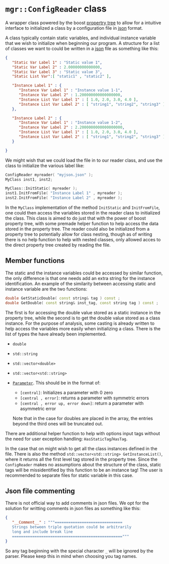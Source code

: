 # `mgr::ConfigReader` class

A wrapper class powered by the boost [propertry tree](http://www.boost.org/doc/libs/1_61_0/doc/html/property_tree.html) to allow for a intuitive interface to initialized a class by a configuration file in [json](http://www.json.org/) format.

A class typically contain static variables, and individual instance variable that we wish to initialize when beginning our program. A structure for a list of classes we want to could be written in a [json](http://www.json.org) file as something like this:

```json
{
   "Static Var Label 1" : "Static value 1",
   "Static Var Label 2" : 2.00000000000000,
   "Static Var Label 3" : "Static value 3",
   "Static List Var":[ "static1" , "static2" ],

   "Instance Label 1" : {
      "Instance Var Label 1" : "Instance value 1-1",
      "Instance Var Label 2" : 1.200000000000000000,
      "Instance List Var Label 1" : [ 1.0, 2.0, 3.0, 4.0 ],
      "Instance List Var Label 2" : [ "string1", "string2", "string3" ]
   },

   "Instance Label 2" : {
      "Instance Var Label 1" : "Instance value 1-2",
      "Instance Var Label 2" : 2.2000000000000000000,
      "Instance List Var Label 1" : [ 1.0, 2.0, 3.0, 4.0 ],
      "Instance List Var Label 2" : [ "string1", "string2", "string3" ]
   }

}
```

We might wish that we could load the file in to our reader class, and use the class to initialize the various label like:

```C++
ConfigReader myreader( "myjson.json" );
MyClass inst1, inst2;

MyClass::InitStatic( myreader );
inst1.InitFromFile( "Instance Label 1" , myreader );
inst2.InitFromFile( "Instance Label 2" , myreader );
```

In the `MyClass` implementation of the method `InitStatic` and `InitFromFile`, one could then access the variables stored in the reader class to initialized the class.
This class is aimed to do just that with the power of boost property tree, with some premade helper function to help access the data stored in the property tree. The reader could also be initialized from a property tree to potentially allow for class nesting, though as of writing there is no help function to help with nested classes, only allowed acces to the direct property tree created by reading the file.

## Member functions

The static and the instance variables could be accessed by similar function, the only difference is that one needs add an extra string for the instance identification. An example of the similarity between accessing static and instance variable are the two functions:

```c++
double GetStaticDouble( const string& tag ) const ;
double GetDouble( const string& inst_tag, const string tag ) const ;
```

The first is for accessing the double value stored as a static instance in the property tree, while the second is to get the double value stored as a class instance. For the purpose of analysis, some casting is already written to help access the variables more easily when initializing a class. There is the list of types the have already been implemented.

* `double`
* `std::string`
* `std::vector<double>`
* `std::vector<std::string>`
* [`Parameter`](../Maths/doc/Parameter.md). This should be in the format of:
  * `[central]`: Initializes a parameter with 0 zero
  * `[central , error]`: returns a parameter with symmetric errors
  * `[central , error up, error down]`: return a parameter with asymmetric error

  Note that in the case for doubles are placed in the array, the entries beyond the third ones will be truncated out.

There are additional helper function to help with options input tags without the need for user exception handling: `HasStaticTag`/`HasTag`.

In the case that on might wish to get all the class instances defined in the file. There is also the method `std::vector<std::string> GetInstanceList()`, where it returns all the first level tag stored in the property tree. Since the `ConfigReader` makes no assumptions about the structure of the class, static tags will be missidentified by this function to be an instance tag! The user is recommended to separate files for static variable in this case.

## Json file commenting
There is not official way to add comments in json files. We opt for the solution for writting comments in json files as something like this:

```json
{
   "__Comment__" : """==============================
   Strings between triple quotation could be arbitrarily
   long and include break line
   ================================================="""
}
```

So any tag beginning with the special character `_` will be ignored by the parser. Please keep this in mind when choosing you tag names.

